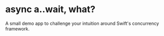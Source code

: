 # async a..wait, what?

A small demo app to challenge your intuition around Swift's concurrency framework.
